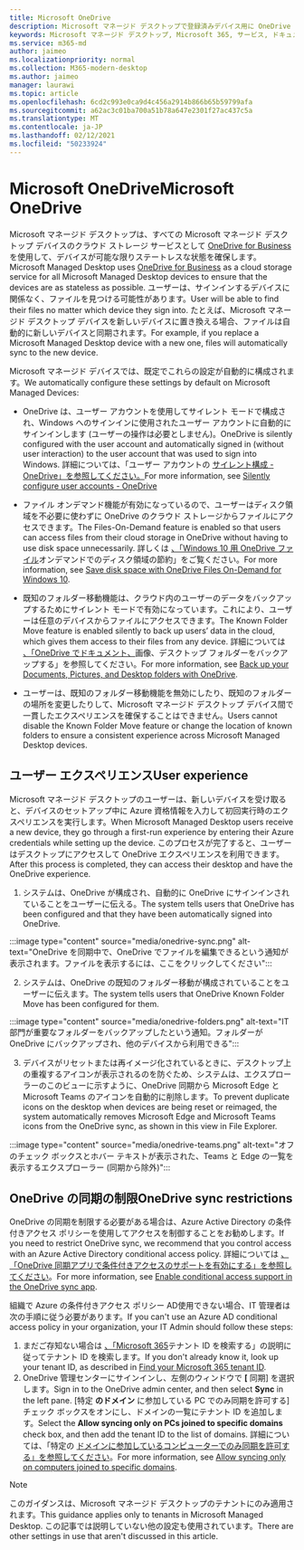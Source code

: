 ```yaml
---
title: Microsoft OneDrive
description: Microsoft マネージド デスクトップで登録済みデバイス用に OneDrive をセットアップする方法
keywords: Microsoft マネージド デスクトップ, Microsoft 365, サービス, ドキュメント, アプリ, 業務アプリ, LOB アプリ
ms.service: m365-md
author: jaimeo
ms.localizationpriority: normal
ms.collection: M365-modern-desktop
ms.author: jaimeo
manager: laurawi
ms.topic: article
ms.openlocfilehash: 6cd2c993e0ca9d4c456a2914b866b65b59799afa
ms.sourcegitcommit: a62ac3c01ba700a51b78a647e2301f27ac437c5a
ms.translationtype: MT
ms.contentlocale: ja-JP
ms.lasthandoff: 02/12/2021
ms.locfileid: "50233924"
---
```

# <a name="microsoft-onedrive"></a><span data-ttu-id="8ca5d-104">Microsoft OneDrive</span><span class="sxs-lookup"><span data-stu-id="8ca5d-104">Microsoft OneDrive</span></span>

<span data-ttu-id="8ca5d-105">Microsoft マネージド デスクトップは、すべての Microsoft マネージド デスクトップ デバイスのクラウド ストレージ サービスとして [OneDrive for Business](https://docs.microsoft.com/onedrive/plan-onedrive-enterprise) を使用して、デバイスが可能な限りステートレスな状態を確保します。</span><span class="sxs-lookup"><span data-stu-id="8ca5d-105">Microsoft Managed Desktop uses [OneDrive for Business](https://docs.microsoft.com/onedrive/plan-onedrive-enterprise) as a cloud storage service for all Microsoft Managed Desktop devices to ensure that the devices are as stateless as possible.</span></span> <span data-ttu-id="8ca5d-106">ユーザーは、サインインするデバイスに関係なく、ファイルを見つける可能性があります。</span><span class="sxs-lookup"><span data-stu-id="8ca5d-106">User will be able to find their files no matter which device they sign into.</span></span> <span data-ttu-id="8ca5d-107">たとえば、Microsoft マネージド デスクトップ デバイスを新しいデバイスに置き換える場合、ファイルは自動的に新しいデバイスと同期されます。</span><span class="sxs-lookup"><span data-stu-id="8ca5d-107">For example, if you replace a Microsoft Managed Desktop device with a new one, files will automatically sync to the new device.</span></span>

<span data-ttu-id="8ca5d-108">Microsoft マネージド デバイスでは、既定でこれらの設定が自動的に構成されます。</span><span class="sxs-lookup"><span data-stu-id="8ca5d-108">We automatically configure these settings by default on Microsoft Managed Devices:</span></span>

- <span data-ttu-id="8ca5d-109">OneDrive は、ユーザー アカウントを使用してサイレント モードで構成され、Windows へのサインインに使用されたユーザー アカウントに自動的にサインインします (ユーザーの操作は必要としません)。</span><span class="sxs-lookup"><span data-stu-id="8ca5d-109">OneDrive is silently configured with the user account and automatically signed in (without user interaction) to the user account that was used to sign into Windows.</span></span> <span data-ttu-id="8ca5d-110">詳細については、「ユーザー アカウントの [サイレント構成 - OneDrive」を参照してください。](https://docs.microsoft.com/onedrive/use-silent-account-configuration)</span><span class="sxs-lookup"><span data-stu-id="8ca5d-110">For more information, see [Silently configure user accounts - OneDrive](https://docs.microsoft.com/onedrive/use-silent-account-configuration)</span></span>

- <span data-ttu-id="8ca5d-111">ファイル オンデマンド機能が有効になっているので、ユーザーはディスク領域を不必要に使わずに OneDrive のクラウド ストレージからファイルにアクセスできます。</span><span class="sxs-lookup"><span data-stu-id="8ca5d-111">The Files-On-Demand feature is enabled so that users can access files from their cloud storage in OneDrive without having to use disk space unnecessarily.</span></span> <span data-ttu-id="8ca5d-112">詳しくは [、「Windows 10 用 OneDrive ファイル](https://support.microsoft.com/office/save-disk-space-with-onedrive-files-on-demand-for-windows-10-0e6860d3-d9f3-4971-b321-7092438fb38e)オンデマンドでのディスク領域の節約」をご覧ください。</span><span class="sxs-lookup"><span data-stu-id="8ca5d-112">For more information, see [Save disk space with OneDrive Files On-Demand for Windows 10](https://support.microsoft.com/office/save-disk-space-with-onedrive-files-on-demand-for-windows-10-0e6860d3-d9f3-4971-b321-7092438fb38e).</span></span>

- <span data-ttu-id="8ca5d-113">既知のフォルダー移動機能は、クラウド内のユーザーのデータをバックアップするためにサイレント モードで有効になっています。これにより、ユーザーは任意のデバイスからファイルにアクセスできます。</span><span class="sxs-lookup"><span data-stu-id="8ca5d-113">The Known Folder Move feature is enabled silently to back up users’ data in the cloud, which gives them access to their files from any device.</span></span> <span data-ttu-id="8ca5d-114">詳細については [、「OneDrive でドキュメント、](https://support.microsoft.com/office/back-up-your-documents-pictures-and-desktop-folders-with-onedrive-d61a7930-a6fb-4b95-b28a-6552e77c3057)画像、デスクトップ フォルダーをバックアップする」を参照してください。</span><span class="sxs-lookup"><span data-stu-id="8ca5d-114">For more information, see [Back up your Documents, Pictures, and Desktop folders with OneDrive](https://support.microsoft.com/office/back-up-your-documents-pictures-and-desktop-folders-with-onedrive-d61a7930-a6fb-4b95-b28a-6552e77c3057).</span></span>

- <span data-ttu-id="8ca5d-115">ユーザーは、既知のフォルダー移動機能を無効にしたり、既知のフォルダーの場所を変更したりして、Microsoft マネージド デスクトップ デバイス間で一貫したエクスペリエンスを確保することはできません。</span><span class="sxs-lookup"><span data-stu-id="8ca5d-115">Users cannot disable the Known Folder Move feature or change the location of known folders to ensure a consistent experience across Microsoft Managed Desktop devices.</span></span>

## <a name="user-experience"></a><span data-ttu-id="8ca5d-116">ユーザー エクスペリエンス</span><span class="sxs-lookup"><span data-stu-id="8ca5d-116">User experience</span></span>

<span data-ttu-id="8ca5d-117">Microsoft マネージド デスクトップのユーザーは、新しいデバイスを受け取ると、デバイスのセットアップ中に Azure 資格情報を入力して初回実行時のエクスペリエンスを実行します。</span><span class="sxs-lookup"><span data-stu-id="8ca5d-117">When Microsoft Managed Desktop users receive a new device, they go through a first-run experience by entering their Azure credentials while setting up the device.</span></span> <span data-ttu-id="8ca5d-118">このプロセスが完了すると、ユーザーはデスクトップにアクセスして OneDrive エクスペリエンスを利用できます。</span><span class="sxs-lookup"><span data-stu-id="8ca5d-118">After this process is completed, they can access their desktop and have the OneDrive experience.</span></span>

1. <span data-ttu-id="8ca5d-119">システムは、OneDrive が構成され、自動的に OneDrive にサインインされていることをユーザーに伝える。</span><span class="sxs-lookup"><span data-stu-id="8ca5d-119">The system tells users that OneDrive has been configured and that they have been automatically signed into OneDrive.</span></span>

:::image type="content" source="media/onedrive-sync.png" alt-text="OneDrive を同期中で、OneDrive でファイルを編集できるという通知が表示されます。ファイルを表示するには、ここをクリックしてください":::

2. <span data-ttu-id="8ca5d-121">システムは、OneDrive の既知のフォルダー移動が構成されていることをユーザーに伝えます。</span><span class="sxs-lookup"><span data-stu-id="8ca5d-121">The system tells users that OneDrive Known Folder Move has been configured for them.</span></span>

:::image type="content" source="media/onedrive-folders.png" alt-text="IT 部門が重要なフォルダーをバックアップしたという通知。フォルダーが OneDrive にバックアップされ、他のデバイスから利用できる":::

3. <span data-ttu-id="8ca5d-123">デバイスがリセットまたは再イメージ化されているときに、デスクトップ上の重複するアイコンが表示されるのを防ぐため、システムは、エクスプローラーのこのビューに示すように、OneDrive 同期から Microsoft Edge と Microsoft Teams のアイコンを自動的に削除します。</span><span class="sxs-lookup"><span data-stu-id="8ca5d-123">To prevent duplicate icons on the desktop when devices are being reset or reimaged, the system automatically removes Microsoft Edge and Microsoft Teams icons from the OneDrive sync, as shown in this view in File Explorer.</span></span>

:::image type="content" source="media/onedrive-teams.png" alt-text="オフのチェック ボックスとホバー テキストが表示された、Teams と Edge の一覧を表示するエクスプローラー (同期から除外)":::


## <a name="onedrive-sync-restrictions"></a><span data-ttu-id="8ca5d-125">OneDrive の同期の制限</span><span class="sxs-lookup"><span data-stu-id="8ca5d-125">OneDrive sync restrictions</span></span>

<span data-ttu-id="8ca5d-126">OneDrive の同期を制限する必要がある場合は、Azure Active Directory の条件付きアクセス ポリシーを使用してアクセスを制御することをお勧めします。</span><span class="sxs-lookup"><span data-stu-id="8ca5d-126">If you need to restrict OneDrive sync, we recommend that you control access with an Azure Active Directory conditional access policy.</span></span> <span data-ttu-id="8ca5d-127">詳細については [、「OneDrive 同期アプリで条件付きアクセスのサポートを有効にする」を参照してください](https://docs.microsoft.com/onedrive/enable-conditional-access)。</span><span class="sxs-lookup"><span data-stu-id="8ca5d-127">For more information, see [Enable conditional access support in the OneDrive sync app](https://docs.microsoft.com/onedrive/enable-conditional-access).</span></span>

<span data-ttu-id="8ca5d-128">組織で Azure の条件付きアクセス ポリシー AD使用できない場合、IT 管理者は次の手順に従う必要があります。</span><span class="sxs-lookup"><span data-stu-id="8ca5d-128">If you can't use an Azure AD conditional access policy in your organization, your IT Admin should follow these steps:</span></span>

1. <span data-ttu-id="8ca5d-129">まだご存知ない場合は [、「Microsoft 365](https://docs.microsoft.com/onedrive/find-your-office-365-tenant-id)テナント ID を検索する」の説明に従ってテナント ID を検索します。</span><span class="sxs-lookup"><span data-stu-id="8ca5d-129">If you don't already know it, look up your tenant ID, as described in [Find your Microsoft 365 tenant ID](https://docs.microsoft.com/onedrive/find-your-office-365-tenant-id).</span></span>
2. <span data-ttu-id="8ca5d-130">OneDrive 管理センターにサインインし、左側のウィンドウで **[** 同期] を選択します。</span><span class="sxs-lookup"><span data-stu-id="8ca5d-130">Sign in to the OneDrive admin center, and then select **Sync** in the left pane.</span></span> <span data-ttu-id="8ca5d-131">[特定 **のドメイン** に参加している PC でのみ同期を許可する] チェック ボックスをオンにし、ドメインの一覧にテナント ID を追加します。</span><span class="sxs-lookup"><span data-stu-id="8ca5d-131">Select the **Allow syncing only on PCs joined to specific domains** check box, and then add the tenant ID to the list of domains.</span></span> <span data-ttu-id="8ca5d-132">詳細については、「特定の [ドメインに参加しているコンピューターでのみ同期を許可する」を参照してください](https://docs.microsoft.com/onedrive/allow-syncing-only-on-specific-domains)。</span><span class="sxs-lookup"><span data-stu-id="8ca5d-132">For more information, see [Allow syncing only on computers joined to specific domains](https://docs.microsoft.com/onedrive/allow-syncing-only-on-specific-domains).</span></span>

> [!NOTE]
> <span data-ttu-id="8ca5d-133">このガイダンスは、Microsoft マネージド デスクトップのテナントにのみ適用されます。</span><span class="sxs-lookup"><span data-stu-id="8ca5d-133">This guidance applies only to tenants in Microsoft Managed Desktop.</span></span> <span data-ttu-id="8ca5d-134">この記事では説明していない他の設定も使用されています。</span><span class="sxs-lookup"><span data-stu-id="8ca5d-134">There are other settings in use that aren't discussed in this article.</span></span>
